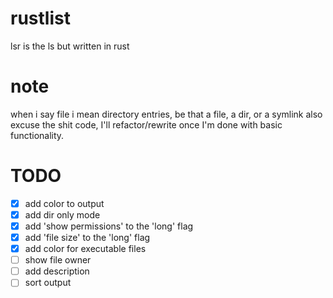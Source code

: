 # rustlist
lsr is the ls but written in rust

# note
when i say file i mean directory entries, be that a file, a dir, or a symlink
also excuse the shit code, I'll refactor/rewrite once I'm done with basic functionality.

# TODO
- [x] add color to output
- [x] add dir only mode
- [x] add 'show permissions' to the 'long' flag
- [x] add 'file size' to the 'long' flag
- [x] add color for executable files
- [ ] show file owner
- [ ] add description
- [ ] sort output
